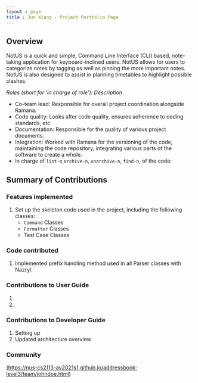 ```yaml
---
layout : page
title : Jun Xiang - Project Portfolio Page
---
```


## Overview
NotUS is a quick and simple, Command Line Interface (CLI) based, note-taking application for keyboard-inclined users. NotUS allows for users to categorize notes by tagging as well as pinning the more important notes. NotUS is also designed to assist in planning timetables to highlight possible clashes.

*Roles (short for ‘in charge of role’): Description*

- Co-team lead: Responsible for overall project coordination alongside Ramana.
- Code quality: Looks after code quality, ensures adherence to coding standards, etc.
- Documentation: Responsible for the quality of various project documents.
- Integration: Worked with Ramana for the versioning of the code, maintaining the code repository, integrating various parts of the software to create a whole.
- In charge of `list-n`,`archive-n`, `unarchive-n`, `find-n`, of the code:

## Summary of Contributions

### Features implemented
1. Set up the skeleton code used in the project, including the following classes:
    * `Command` Classes
    * `Formatter` Classes
    * Test Case Classes
    
### Code contributed

1. Implemented prefix handling method used in all Parser classes with Nazryl.

### Contributions to User Guide
1.
1. 

### Contributions to Developer Guide
1. Setting up
1. Updated architecture overview

### Community
(https://nus-cs2113-ay2021s1.github.io/addressbook-level3/team/johndoe.html)
